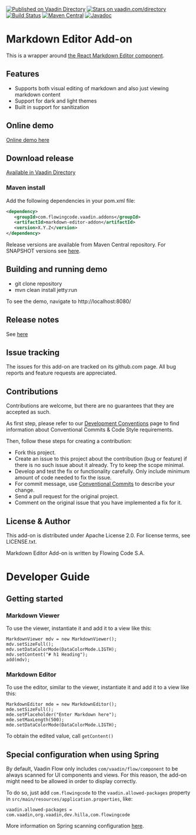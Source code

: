 [![Published on Vaadin Directory](https://img.shields.io/badge/Vaadin%20Directory-published-00b4f0.svg)](https://vaadin.com/directory/component/markdown-editor-add-on)
[![Stars on vaadin.com/directory](https://img.shields.io/vaadin-directory/star/markdown-editor-addon.svg)](https://vaadin.com/directory/component/markdown-editor-add-on)
[![Build Status](https://jenkins.flowingcode.com/job/MarkdownEditor-addon/badge/icon)](https://jenkins.flowingcode.com/job/MarkdownEditor-addon)
[![Maven Central](https://img.shields.io/maven-central/v/com.flowingcode.vaadin.addons/markdown-editor-addon)](https://mvnrepository.com/artifact/com.flowingcode.vaadin.addons/markdown-editor-addon)
[![Javadoc](https://img.shields.io/badge/javadoc-00b4f0)](https://javadoc.flowingcode.com/artifact/com.flowingcode.vaadin.addons/markdown-editor-addon)

# Markdown Editor Add-on

This is a wrapper around [the React Markdown Editor component](https://github.com/uiwjs/react-md-editor).

## Features

* Supports both visual editing of markdown and also just viewing markdown content
* Support for dark and light themes
* Built in support for sanitization

## Online demo

[Online demo here](http://addonsv24.flowingcode.com/markdown-editor)

## Download release

[Available in Vaadin Directory](https://vaadin.com/directory/component/markdown-editor-add-on)

### Maven install

Add the following dependencies in your pom.xml file:

```xml
<dependency>
   <groupId>com.flowingcode.vaadin.addons</groupId>
   <artifactId>markdown-editor-addon</artifactId>
   <version>X.Y.Z</version>
</dependency>
```
<!-- the above dependency should be updated with latest released version information -->

Release versions are available from Maven Central repository. For SNAPSHOT versions see [here](https://maven.flowingcode.com/snapshots/).

## Building and running demo

- git clone repository
- mvn clean install jetty:run

To see the demo, navigate to http://localhost:8080/

## Release notes

See [here](https://github.com/FlowingCode/MarkdownEditor/releases)

## Issue tracking

The issues for this add-on are tracked on its github.com page. All bug reports and feature requests are appreciated. 

## Contributions

Contributions are welcome, but there are no guarantees that they are accepted as such. 

As first step, please refer to our [Development Conventions](https://github.com/FlowingCode/DevelopmentConventions) page to find information about Conventional Commits & Code Style requirements.

Then, follow these steps for creating a contribution:

- Fork this project.
- Create an issue to this project about the contribution (bug or feature) if there is no such issue about it already. Try to keep the scope minimal.
- Develop and test the fix or functionality carefully. Only include minimum amount of code needed to fix the issue.
- For commit message, use [Conventional Commits](https://github.com/FlowingCode/DevelopmentConventions/blob/main/conventional-commits.md) to describe your change.
- Send a pull request for the original project.
- Comment on the original issue that you have implemented a fix for it.

## License & Author

This add-on is distributed under Apache License 2.0. For license terms, see LICENSE.txt.

Markdown Editor Add-on is written by Flowing Code S.A.

# Developer Guide

## Getting started

### Markdown Viewer

To use the viewer, instantiate it and add it to a view like this:

    MarkdownViewer mdv = new MarkdownViewer();
    mdv.setSizeFull();
    mdv.setDataColorMode(DataColorMode.LIGTH);
    mdv.setContent("# h1 Heading");
    add(mdv);
    
### Markdown Editor

To use the editor, similar to the viewer, instantiate it and add it to a view like this:

    MarkdownEditor mde = new MarkdownEditor();
    mde.setSizeFull();
    mde.setPlaceholder("Enter Markdown here");
    mde.setMaxLength(500);
    mde.setDataColorMode(DataColorMode.LIGTH);

To obtain the edited value, call `getContent()`

## Special configuration when using Spring

By default, Vaadin Flow only includes ```com/vaadin/flow/component``` to be always scanned for UI components and views. For this reason, the add-on might need to be allowed in order to display correctly. 

To do so, just add ```com.flowingcode``` to the ```vaadin.allowed-packages``` property in ```src/main/resources/application.properties```, like:

```vaadin.allowed-packages = com.vaadin,org.vaadin,dev.hilla,com.flowingcode```
 
More information on Spring scanning configuration [here](https://vaadin.com/docs/latest/integrations/spring/configuration/#configure-the-scanning-of-packages).
